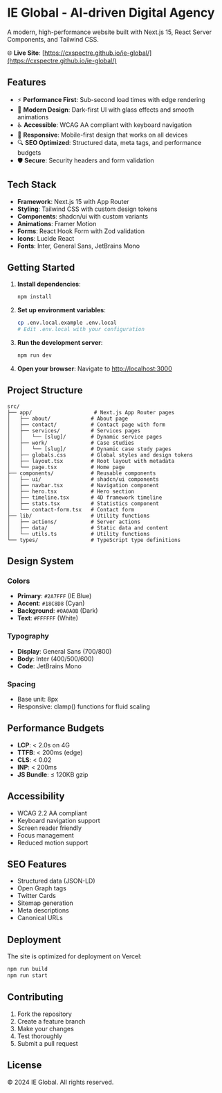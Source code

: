# IE Global - AI-driven Digital Agency

A modern, high-performance website built with Next.js 15, React Server Components, and Tailwind CSS.

🌐 **Live Site**: [https://cxspectre.github.io/ie-global/](https://cxspectre.github.io/ie-global/)

## Features

- ⚡ **Performance First**: Sub-second load times with edge rendering
- 🎨 **Modern Design**: Dark-first UI with glass effects and smooth animations
- ♿ **Accessible**: WCAG AA compliant with keyboard navigation
- 📱 **Responsive**: Mobile-first design that works on all devices
- 🔍 **SEO Optimized**: Structured data, meta tags, and performance budgets
- 🛡️ **Secure**: Security headers and form validation

## Tech Stack

- **Framework**: Next.js 15 with App Router
- **Styling**: Tailwind CSS with custom design tokens
- **Components**: shadcn/ui with custom variants
- **Animations**: Framer Motion
- **Forms**: React Hook Form with Zod validation
- **Icons**: Lucide React
- **Fonts**: Inter, General Sans, JetBrains Mono

## Getting Started

1. **Install dependencies**:
   ```bash
   npm install
   ```

2. **Set up environment variables**:
   ```bash
   cp .env.local.example .env.local
   # Edit .env.local with your configuration
   ```

3. **Run the development server**:
   ```bash
   npm run dev
   ```

4. **Open your browser**:
   Navigate to [http://localhost:3000](http://localhost:3000)

## Project Structure

```
src/
├── app/                    # Next.js App Router pages
│   ├── about/             # About page
│   ├── contact/           # Contact page with form
│   ├── services/          # Services pages
│   │   └── [slug]/        # Dynamic service pages
│   ├── work/              # Case studies
│   │   └── [slug]/        # Dynamic case study pages
│   ├── globals.css        # Global styles and design tokens
│   ├── layout.tsx         # Root layout with metadata
│   └── page.tsx           # Home page
├── components/            # Reusable components
│   ├── ui/                # shadcn/ui components
│   ├── navbar.tsx         # Navigation component
│   ├── hero.tsx           # Hero section
│   ├── timeline.tsx       # 4D framework timeline
│   ├── stats.tsx          # Statistics component
│   └── contact-form.tsx   # Contact form
├── lib/                   # Utility functions
│   ├── actions/           # Server actions
│   ├── data/              # Static data and content
│   └── utils.ts           # Utility functions
└── types/                 # TypeScript type definitions
```

## Design System

### Colors
- **Primary**: `#2A7FFF` (IE Blue)
- **Accent**: `#18C8D8` (Cyan)
- **Background**: `#0A0A0B` (Dark)
- **Text**: `#FFFFFF` (White)

### Typography
- **Display**: General Sans (700/800)
- **Body**: Inter (400/500/600)
- **Code**: JetBrains Mono

### Spacing
- Base unit: 8px
- Responsive: clamp() functions for fluid scaling

## Performance Budgets

- **LCP**: < 2.0s on 4G
- **TTFB**: < 200ms (edge)
- **CLS**: < 0.02
- **INP**: < 200ms
- **JS Bundle**: ≤ 120KB gzip

## Accessibility

- WCAG 2.2 AA compliant
- Keyboard navigation support
- Screen reader friendly
- Focus management
- Reduced motion support

## SEO Features

- Structured data (JSON-LD)
- Open Graph tags
- Twitter Cards
- Sitemap generation
- Meta descriptions
- Canonical URLs

## Deployment

The site is optimized for deployment on Vercel:

```bash
npm run build
npm run start
```

## Contributing

1. Fork the repository
2. Create a feature branch
3. Make your changes
4. Test thoroughly
5. Submit a pull request

## License

© 2024 IE Global. All rights reserved.

